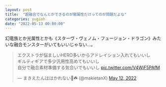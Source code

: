```yaml
---
layout: post
title:  "超融合でなんとかできるのが闇属性だけってのが問題だよな"
categories: yugioh
date: "2022-05-13 00:00:00"
---
```


幻竜族とか光属性とかも《スターヴ・ヴェノム・フュージョン・ドラゴン》みたいな融合モンスターがいてもいいじゃない...。

<blockquote class="twitter-tweet tw-align-center"><p lang="ja" dir="ltr">エクストラが悩ましいHERO多いからアドレイション入れてもいいし<br>ギルティギアで多少汎用性高めてもいいし<br>自分で融合素材準備する気合いでもいいし <a href="https://t.co/V4WiF5PAfM">pic.twitter.com/V4WiF5PAfM</a></p>&mdash; まきえたんははかれない🥦☘️ (@makietanX) <a href="https://twitter.com/makietanX/status/1524788038047440911?ref_src=twsrc%5Etfw">May 12, 2022</a></blockquote> <script async src="https://platform.twitter.com/widgets.js" charset="utf-8"></script>
